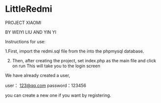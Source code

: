 # LittleRedmi
PROJECT XIAOMI

BY WEIYI LIU AND YIN YI

Instructions for use:

1.First, import the redmi.sql file from the 
into the phpmysql database.

2) Then, after creating the project, set index.php 
as the main file and click on run
This will take you to the login screen

We have already created a user, 

user： 123@qq.com
password：123456

you can create a new one if you want by registering.

